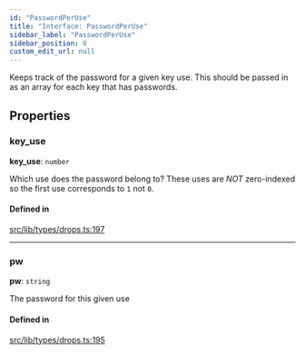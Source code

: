 ```yaml
---
id: "PasswordPerUse"
title: "Interface: PasswordPerUse"
sidebar_label: "PasswordPerUse"
sidebar_position: 0
custom_edit_url: null
---
```


Keeps track of the password for a given key use. This should be passed in as an array for each key that has passwords.

## Properties

### key\_use

 **key\_use**: `number`

Which use does the password belong to? These uses are *NOT* zero-indexed so the first use corresponds to `1` not `0`.

#### Defined in

[src/lib/types/drops.ts:197](https://github.com/keypom/keypom-js/blob/decaa9d1/src/lib/types/drops.ts#L197)

___

### pw

 **pw**: `string`

The password for this given use

#### Defined in

[src/lib/types/drops.ts:195](https://github.com/keypom/keypom-js/blob/decaa9d1/src/lib/types/drops.ts#L195)
